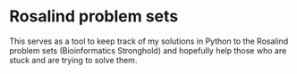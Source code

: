 # Rosalind problem sets

This serves as a tool to keep track of my solutions in Python to the Rosalind problem sets (Bioinformatics Stronghold) and hopefully help those who are stuck and are trying to solve them. 
